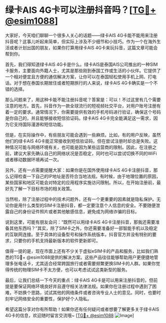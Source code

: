 # 绿卡AIS 4G卡可以注册抖音吗？[[TG💪+ @esim1088](https://t.me/s/esim1088)]

大家好，今天咱们聊聊一个很多人关心的话题——绿卡AIS 4G卡能不能用来注册抖音呢？这事儿听起来简单，但实际上涉及不少细节和小技巧。作为一个在海外生活或者计划出国的朋友，如果你打算用绿卡AIS 4G卡来玩抖音，这篇文章可能会帮到你。

首先，我们得知道绿卡AIS 4G卡是什么。绿卡AIS是泰国AIS公司推出的一种SIM卡服务，主要面向外籍人士，尤其是那些刚到泰国工作或生活的小伙伴。它提供了一个相对便宜且方便的通信解决方案，让你可以在泰国轻松使用手机上网、打电话。对于想在泰国长期居住或者短期旅行的人来说，绿卡AIS 4G卡确实是一个不错的选择。

那么问题来了，用这种卡能不能注册抖音呢？答案是：可以！不过这里有几个需要注意的地方。首先，抖音作为一款全球流行的短视频社交平台，对用户账号注册有着一定的要求。通常情况下，你需要提供有效的手机号码进行验证，确保这个号码是你自己的，并且能够接收短信验证码。绿卡AIS 4G卡完全能满足这一需求，因为它支持国际漫游和短信功能。

但是，在实际操作中，有些朋友可能会遇到一些麻烦。比如，有的用户反映，虽然他们的绿卡AIS 4G卡能正常接收到短信验证码，但在尝试注册时却总是失败。这种情况可能与网络环境有关，也可能是因为某些运营商的限制。因此，在注册之前，建议大家先确认自己的网络状况是否稳定，同时也可以尝试切换不同的WiFi或者移动数据环境再试一次。

另外，还有一点需要提醒大家：如果你是在国外使用绿卡AIS 4G卡注册抖音，那么记得检查一下自己的IP地址是否符合当地法规。有时候，由于地理位置的原因，某些国家和地区可能会对特定的应用程序实施访问限制。所以，在开始注册前，最好先了解一下目标市场的相关政策。

当然啦，除了注册过程中的技术问题外，还有一个更重要的因素就是隐私保护。无论你是用什么类型的SIM卡注册抖音，都一定要注意个人信息的安全。不要随便泄露自己的身份证件照片或者其他敏感信息，避免成为网络诈骗的目标。

说到这里，可能有朋友会问：“既然可以用绿卡AIS 4G卡注册抖音，那我还需要准备其他东西吗？”其实，除了SIM卡之外，你还需要准备好一部智能手机以及稳定的互联网连接。至于具体的设备型号和操作系统版本，抖音官方并没有特别的要求，只要你的手机支持最新版本的软件更新即可。

值得一提的是，现在市面上还有不少关于虚拟eSIM卡的产品和服务，比如我们熟悉的TG💪+ @esim1088提供的解决方案。这些产品往往能够帮助用户更便捷地管理多张电话卡，尤其适合经常跨国旅行或者需要频繁更换SIM卡的人群。如果你觉得传统的物理SIM卡不太方便，也可以考虑试试这类新型的服务。

最后，让我们总结一下今天的重点：绿卡AIS 4G卡是可以用来注册抖音的，但前提是要保证网络环境良好并且遵守相关法律法规。如果你在注册过程中遇到了困难，不妨换个思路，试试其他的网络条件或者咨询专业人士的意见。同时，也要时刻牢记网络安全的重要性，保护好个人隐私。

希望这篇分享对你有所帮助！如果你还有任何疑问或者想要了解更多关于绿卡AIS 4G卡的信息，欢迎随时留言交流哦~ [[TG💪+ @esim1088](https://t.me/s/esim1088) ![Image](https://i.postimg.cc/4NQfJmqS/Snipaste-2025-05-13-00-14-12.png)]